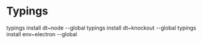 
# Typings

typings install dt~node --global
typings install dt~knockout --global
typings install env~electron --global